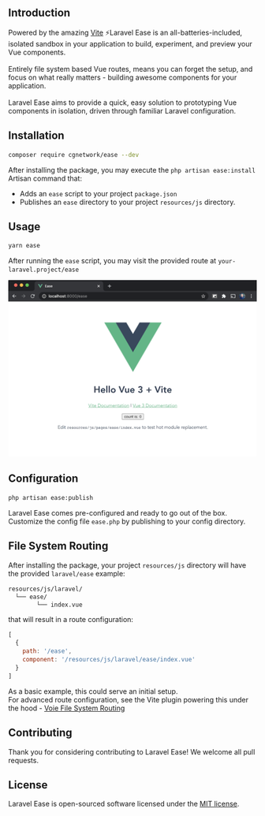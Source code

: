 ## Introduction

Powered by the amazing [Vite](https://vitejs.dev/) ⚡Laravel Ease is an all-batteries-included, isolated sandbox in your application to build, experiment, and preview your Vue components.
<br/>
<br/>
Entirely file system based Vue routes, means you can forget the setup, and focus on what really matters - building awesome components for your application.
<br/>
<br/>
Laravel Ease aims to provide a quick, easy solution to prototyping Vue components in isolation, driven through familiar Laravel configuration.

## Installation

```bash
composer require cgnetwork/ease --dev
```

After installing the package, you may execute the `php artisan ease:install` Artisan command that:

* Adds an `ease` script to your project `package.json`
* Publishes an `ease` directory to your project `resources/js` directory.

## Usage

```bash
yarn ease
```

After running the `ease` script, you may visit the provided route at `your-laravel.project/ease`

![index.vue](https://raw.githubusercontent.com/cgnetwork/laravel-ease/master/docs/index.vue.png)

## Configuration

```bash
php artisan ease:publish
```

Laravel Ease comes pre-configured and ready to go out of the box. Customize the config file `ease.php` by publishing to your config directory.

## File System Routing

After installing the package, your project `resources/js` directory will have the provided `laravel/ease` example:

```
resources/js/laravel/
  └── ease/
        └── index.vue
```

that will result in a route configuration:

```js
[
  {
    path: '/ease',
    component: '/resources/js/laravel/ease/index.vue'
  }
]
```

As a basic example, this could serve an initial setup. 
<br/>For advanced route configuration, see the Vite plugin powering this under the hood - [Voie File System Routing](https://github.com/brattonross/vite-plugin-voie#file-system-routing)

## Contributing

Thank you for considering contributing to Laravel Ease! We welcome all pull requests.

## License

Laravel Ease is open-sourced software licensed under the [MIT license](https://github.com/cgnetwork/laravel-ease/blob/master/LICENSE).
